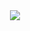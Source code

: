 <div align="center">
   <a href="https://discord.com/users/693148536883118210" target="_blank">
      <img src="https://lanyard-profile-readme.vercel.app/api/693148536883118210">
   </a>
</div>
